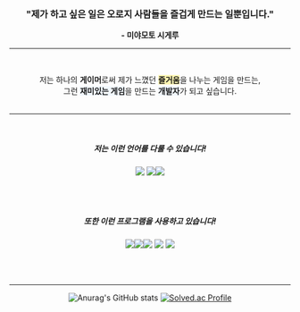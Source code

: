 <center>

### **"제가 하고 싶은 일은 오로지 사람들을 즐겁게 만드는 일뿐입니다."**  
**- 미야모토 시게루**

---

<br>

저는 하나의 **게이머**로써 제가 느꼈던 <span style='background-color:#fff5b1'>**즐거움**</span>을 나누는 게임을 만드는,  
그런 <span style='background-color:#f1f8ff'>**재미있는 게임**</span>을 만드는 <span style='background-color:#f1f8ff'>**개발자**</span>가 되고 싶습니다.  
<br>

---

<br>

##### 저는 이런 언어를 **다룰 수** 있습니다!

<img src="https://img.shields.io/badge/C-A8B9CC?style=for-the-badge&logo=C&logoColor=white"> <img src="https://img.shields.io/badge/C%23-239120?style=for-the-badge&logo=C Sharp&logoColor=white"><img src="https://img.shields.io/badge/C++-00599C?style=for-the-badge&logo=C%2B%2B&logoColor=white">

<br><br>


##### 또한 이런 프로그램을 **사용하고** 있습니다!

<img src="https://img.shields.io/badge/Unity-181717?style=for-the-badge&logo=unity&logoColor=white"><img src="https://img.shields.io/badge/Unreal Engine-0E1128?style=for-the-badge&logo=Unreal Engine&logoColor=white"><img src="https://img.shields.io/badge/Git-F05032?style=for-the-badge&logo=Git&logoColor=white">  <img src="https://img.shields.io/badge/Sourcetree-0052CC?style=for-the-badge&logo=Sourcetree&logoColor=white">  <img src="https://img.shields.io/badge/Visual Studio-5C2D91?style=for-the-badge&logo=Visual Studio&logoColor=white">  

<br><br>

---

![Anurag's GitHub stats](https://github-readme-stats.vercel.app/api?username=zanke27&show_icons=true&theme=radical)
[![Solved.ac Profile](http://mazassumnida.wtf/api/v2/generate_badge?boj=zanke27)](https://solved.ac/zanke27/)
</center>
